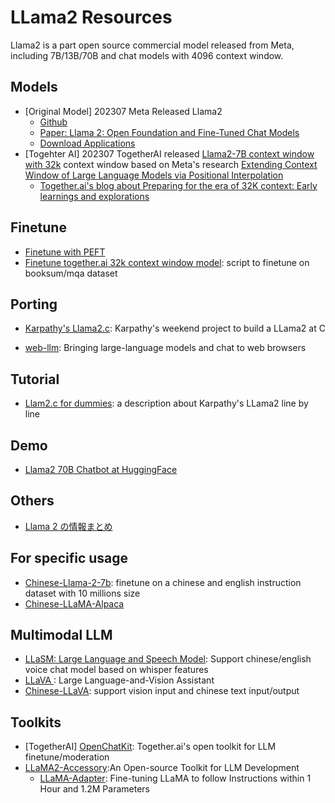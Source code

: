 # LLama2 Resources

Llama2 is a part open source commercial model released from Meta, including 7B/13B/70B and chat models with 4096 context window.

## Models
- [Original Model] 202307 Meta Released Llama2
    - [Github](https://github.com/facebookresearch/llama/blob/main/MODEL_CARD.md)
    - [Paper: Llama 2: Open Foundation and Fine-Tuned Chat Models](https://ai.meta.com/research/publications/llama-2-open-foundation-and-fine-tuned-chat-models/)
    - [Download Applications](https://ai.meta.com/resources/models-and-libraries/llama-downloads/)
- [Togehter AI] 202307 TogetherAI released [Llama2-7B context window with 32k](https://huggingface.co/togethercomputer/LLaMA-2-7B-32K) context window based on Meta's research [Extending Context Window of Large Language Models via Positional Interpolation](https://arxiv.org/abs/2306.15595)
    - [Together.ai's blog about Preparing for the era of 32K context: Early learnings and explorations](https://together.ai/blog/llama-2-7b-32k)

## Finetune
- [Finetune with PEFT](https://huggingface.co/blog/llama2?fbclid=IwAR2G3jtbsUMZCTNsYTuxKDJCC_S6SuyFBk8hs0y23TI2ndPHVZ33ZWNHfSc)
- [Finetune together.ai 32k context window model](https://github.com/togethercomputer/OpenChatKit/tree/main/training): script to finetune on booksum/mqa dataset

## Porting
- [Karpathy's Llama2.c](https://github.com/karpathy/llama2.c): Karpathy's weekend project to build a LLama2 at C 

- [web-llm](https://github.com/mlc-ai/web-llm): Bringing large-language models and chat to web browsers

## Tutorial
- [Llam2.c for dummies](https://github.com/RahulSChand/llama2.c-for-dummies): a description about Karpathy's LLama2 line by line

## Demo
- [Llama2 70B Chatbot at HuggingFace](https://huggingface.co/spaces/ysharma/Explore_llamav2_with_TGI)


## Others
- [Llama 2 の情報まとめ](https://note.com/npaka/n/ncc6c32fcfd38)

## For specific usage
- [Chinese-Llama-2-7b](https://github.com/LinkSoul-AI/Chinese-Llama-2-7b): finetune on a chinese and english instruction dataset with 10 millions size
- [Chinese-LLaMA-Alpaca](https://github.com/ymcui/Chinese-LLaMA-Alpaca)

## Multimodal LLM
- [LLaSM: Large Language and Speech Model](https://github.com/LinkSoul-AI/LLaSM): Support chinese/english voice chat model based on whisper features
- [LLaVA ](https://github.com/haotian-liu/LLaVA): Large Language-and-Vision Assistant 
- [Chinese-LLaVA](https://github.com/LinkSoul-AI/Chinese-LLaVA): support vision input and chinese text input/output

## Toolkits
- [TogetherAI] [OpenChatKit](https://github.com/togethercomputer/OpenChatKit): Together.ai's open toolkit for LLM finetune/moderation
- [LLaMA2-Accessory](https://github.com/Alpha-VLLM/LLaMA2-Accessory):An Open-source Toolkit for LLM Development 
    - [LLaMA-Adapter](https://github.com/OpenGVLab/LLaMA-Adapter): Fine-tuning LLaMA to follow Instructions within 1 Hour and 1.2M Parameters 